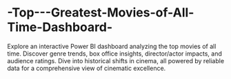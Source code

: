 # -Top---Greatest-Movies-of-All-Time-Dashboard-
Explore an interactive Power BI dashboard analyzing the top movies of all time. Discover genre trends, box office insights, director/actor impacts, and audience ratings. Dive into historical shifts in cinema, all powered by reliable data for a comprehensive view of cinematic excellence.
